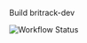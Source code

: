 
Build britrack-dev 

![Workflow Status](https://github.com/int-pretzlaff/of-test-api/actions/workflows/main.yml/badge.svg)
